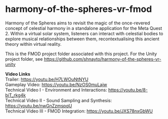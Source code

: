 # harmony-of-the-spheres-vr-fmod
Harmony of the Spheres aims to revisit the magic of the once-revered concept of celestial harmony in a standalone application for the Meta Quest 2. Within a virtual solar system, listeners can interact with celestial bodies to explore musical relationships between them, recontextualising this ancient theory within virtual reality.

This is the FMOD project folder associated with this project. For the Unity project folder, see https://github.com/shnayto/harmony-of-the-spheres-vr-unity

**Video Links** <br />
Trailer: https://youtu.be/H7LWOuNtNYU <br />
Gameplay Video: https://youtu.be/NzOS0muLajw <br />
Technical Video I - Environment and Interactions: https://youtu.be/8-biT_rkg4k <br />
Technical Video II - Sound Sampling and Synthesis: https://youtu.be/nwGnZzmspqU <br />
Technical Video III - FMOD Integration: https://youtu.be/JXS78nxGbWU
